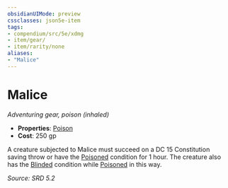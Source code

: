 ```yaml
---
obsidianUIMode: preview
cssclasses: json5e-item
tags:
- compendium/src/5e/xdmg
- item/gear/
- item/rarity/none
aliases: 
- "Malice"
---
```

# Malice
*Adventuring gear, poison (inhaled)*  

- **Properties**: [Poison](rules/item-properties.md#Poison)
- **Cost**: 250 gp

A creature subjected to Malice must succeed on a DC 15 Constitution saving throw or have the [Poisoned](rules/conditions.md#Poisoned) condition for 1 hour. The creature also has the [Blinded](rules/conditions.md#Blinded) condition while [Poisoned](rules/conditions.md#Poisoned) in this way.

*Source: SRD 5.2*